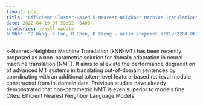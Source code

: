```yaml
--- 
layout: post 
title: "Efficient Cluster-Based k-Nearest-Neighbor Machine Translation" 
date: 2022-04-19 07:59:02 -0400 
categories: jekyll update 
author: "D Wang, K Fan, B Chen, D Xiong - arXiv preprint arXiv:2204.06175, 2022" 
--- 
```

k-Nearest-Neighbor Machine Translation (kNN-MT) has been recently proposed as a non-parametric solution for domain adaptation in neural machine translation (NMT). It aims to alleviate the performance degradation of advanced MT systems in translating out-of-domain sentences by coordinating with an additional token-level feature-based retrieval module constructed from in-domain data. Previous studies have already demonstrated that non-parametric NMT is even superior to models fine Cites: Efficient Nearest Neighbor Language Models